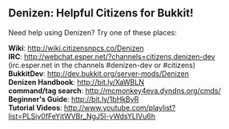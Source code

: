 Denizen: Helpful Citizens for Bukkit!
-------------------------------------

Need help using Denizen? Try one of these places:

**Wiki**: http://wiki.citizensnpcs.co/Denizen  
**IRC**: http://webchat.esper.net/?channels=citizens,denizen-dev  
(irc.esper.net in the channels #denizen-dev or #citizens)  
**BukkitDev**: http://dev.bukkit.org/server-mods/Denizen  
**Denizen Handbook**: http://bit.ly/XaWBLN  
**command/tag search**: http://mcmonkey4eva.dyndns.org/cmds/  
**Beginner's Guide**: http://bit.ly/1bHkByR  
**Tutorial Videos**: http://www.youtube.com/playlist?list=PLSiy0fFeYjtWVBr_NgJ5I-yWdsYLIVu6h  
